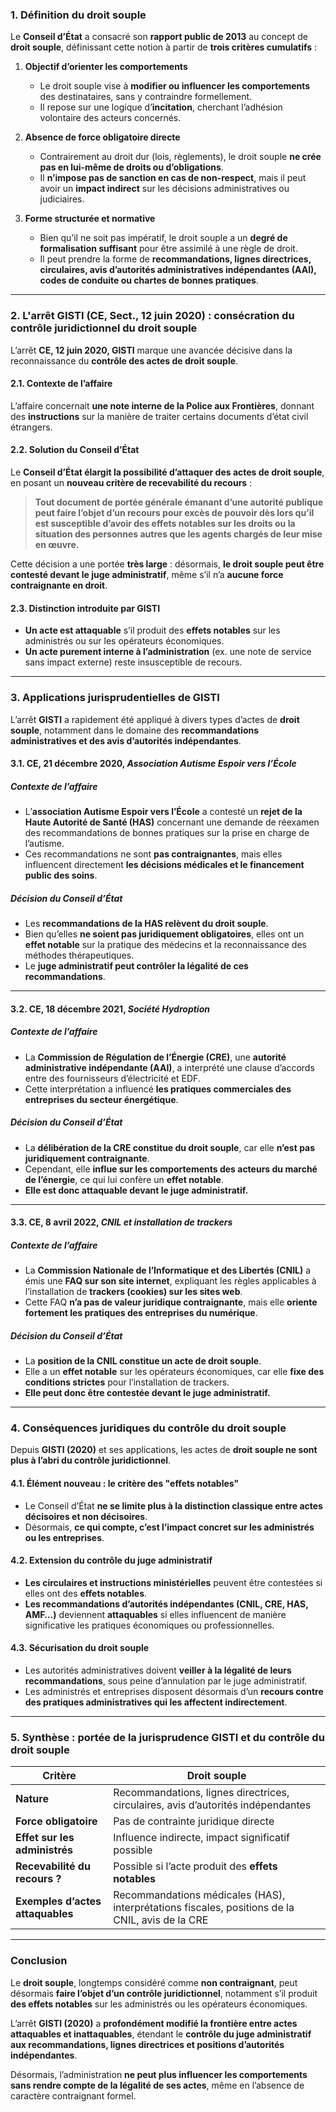 ### **1. Définition du droit souple**

Le **Conseil d’État** a consacré son **rapport public de 2013** au concept de **droit souple**, définissant cette notion à partir de **trois critères cumulatifs** :

1. **Objectif d’orienter les comportements**
    
    - Le droit souple vise à **modifier ou influencer les comportements** des destinataires, sans y contraindre formellement.
    - Il repose sur une logique d’**incitation**, cherchant l’adhésion volontaire des acteurs concernés.
2. **Absence de force obligatoire directe**
    
    - Contrairement au droit dur (lois, règlements), le droit souple **ne crée pas en lui-même de droits ou d’obligations**.
    - Il **n’impose pas de sanction en cas de non-respect**, mais il peut avoir un **impact indirect** sur les décisions administratives ou judiciaires.
3. **Forme structurée et normative**
    
    - Bien qu’il ne soit pas impératif, le droit souple a un **degré de formalisation suffisant** pour être assimilé à une règle de droit.
    - Il peut prendre la forme de **recommandations, lignes directrices, circulaires, avis d’autorités administratives indépendantes (AAI), codes de conduite ou chartes de bonnes pratiques**.

---

### **2. L'arrêt GISTI (CE, Sect., 12 juin 2020) : consécration du contrôle juridictionnel du droit souple**

L’arrêt **CE, 12 juin 2020, GISTI** marque une avancée décisive dans la reconnaissance du **contrôle des actes de droit souple**.

#### **2.1. Contexte de l’affaire**

L’affaire concernait **une note interne de la Police aux Frontières**, donnant des **instructions** sur la manière de traiter certains documents d’état civil étrangers.

#### **2.2. Solution du Conseil d’État**

Le **Conseil d’État élargit la possibilité d’attaquer des actes de droit souple**, en posant un **nouveau critère de recevabilité du recours** :

> **Tout document de portée générale émanant d’une autorité publique peut faire l’objet d’un recours pour excès de pouvoir dès lors qu’il est susceptible d’avoir des effets notables sur les droits ou la situation des personnes autres que les agents chargés de leur mise en œuvre.**

Cette décision a une portée **très large** : désormais, **le droit souple peut être contesté devant le juge administratif**, même s’il n’a **aucune force contraignante en droit**.

#### **2.3. Distinction introduite par GISTI**

- **Un acte est attaquable** s’il produit des **effets notables** sur les administrés ou sur les opérateurs économiques.
- **Un acte purement interne à l’administration** (ex. une note de service sans impact externe) reste insusceptible de recours.

---

### **3. Applications jurisprudentielles de GISTI**

L’arrêt **GISTI** a rapidement été appliqué à divers types d’actes de **droit souple**, notamment dans le domaine des **recommandations administratives et des avis d’autorités indépendantes**.

#### **3.1. CE, 21 décembre 2020, _Association Autisme Espoir vers l’École_**

##### **Contexte de l’affaire**

- L’**association Autisme Espoir vers l’École** a contesté un **rejet de la Haute Autorité de Santé (HAS)** concernant une demande de réexamen des recommandations de bonnes pratiques sur la prise en charge de l’autisme.
- Ces recommandations ne sont **pas contraignantes**, mais elles influencent directement **les décisions médicales et le financement public des soins**.

##### **Décision du Conseil d’État**

- Les **recommandations de la HAS relèvent du droit souple**.
- Bien qu’elles **ne soient pas juridiquement obligatoires**, elles ont un **effet notable** sur la pratique des médecins et la reconnaissance des méthodes thérapeutiques.
- Le **juge administratif peut contrôler la légalité de ces recommandations**.

---

#### **3.2. CE, 18 décembre 2021, _Société Hydroption_**

##### **Contexte de l’affaire**

- La **Commission de Régulation de l’Énergie (CRE)**, une **autorité administrative indépendante (AAI)**, a interprété une clause d’accords entre des fournisseurs d’électricité et EDF.
- Cette interprétation a influencé **les pratiques commerciales des entreprises du secteur énergétique**.

##### **Décision du Conseil d’État**

- La **délibération de la CRE constitue du droit souple**, car elle **n’est pas juridiquement contraignante**.
- Cependant, elle **influe sur les comportements des acteurs du marché de l’énergie**, ce qui lui confère un **effet notable**.
- **Elle est donc attaquable devant le juge administratif.**

---

#### **3.3. CE, 8 avril 2022, _CNIL et installation de trackers_**

##### **Contexte de l’affaire**

- La **Commission Nationale de l’Informatique et des Libertés (CNIL)** a émis une **FAQ sur son site internet**, expliquant les règles applicables à l’installation de **trackers (cookies) sur les sites web**.
- Cette FAQ **n’a pas de valeur juridique contraignante**, mais elle **oriente fortement les pratiques des entreprises du numérique**.

##### **Décision du Conseil d’État**

- La **position de la CNIL constitue un acte de droit souple**.
- Elle a un **effet notable** sur les opérateurs économiques, car elle **fixe des conditions strictes** pour l’installation de trackers.
- **Elle peut donc être contestée devant le juge administratif.**

---

### **4. Conséquences juridiques du contrôle du droit souple**

Depuis **GISTI (2020)** et ses applications, les actes de **droit souple ne sont plus à l’abri du contrôle juridictionnel**.

#### **4.1. Élément nouveau : le critère des "effets notables"**

- Le Conseil d’État **ne se limite plus à la distinction classique entre actes décisoires et non décisoires**.
- Désormais, **ce qui compte, c’est l’impact concret sur les administrés ou les entreprises**.

#### **4.2. Extension du contrôle du juge administratif**

- **Les circulaires et instructions ministérielles** peuvent être contestées si elles ont des **effets notables**.
- **Les recommandations d’autorités indépendantes (CNIL, CRE, HAS, AMF…)** deviennent **attaquables** si elles influencent de manière significative les pratiques économiques ou professionnelles.

#### **4.3. Sécurisation du droit souple**

- Les autorités administratives doivent **veiller à la légalité de leurs recommandations**, sous peine d’annulation par le juge administratif.
- Les administrés et entreprises disposent désormais d’un **recours contre des pratiques administratives qui les affectent indirectement**.

---

### **5. Synthèse : portée de la jurisprudence GISTI et du contrôle du droit souple**

|**Critère**|**Droit souple**|
|---|---|
|**Nature**|Recommandations, lignes directrices, circulaires, avis d’autorités indépendantes|
|**Force obligatoire**|Pas de contrainte juridique directe|
|**Effet sur les administrés**|Influence indirecte, impact significatif possible|
|**Recevabilité du recours ?**|Possible si l’acte produit des **effets notables**|
|**Exemples d’actes attaquables**|Recommandations médicales (HAS), interprétations fiscales, positions de la CNIL, avis de la CRE|

---

### **Conclusion**

Le **droit souple**, longtemps considéré comme **non contraignant**, peut désormais **faire l’objet d’un contrôle juridictionnel**, notamment s’il produit **des effets notables** sur les administrés ou les opérateurs économiques.

L’arrêt **GISTI (2020)** a **profondément modifié la frontière entre actes attaquables et inattaquables**, étendant le **contrôle du juge administratif aux recommandations, lignes directrices et positions d’autorités indépendantes**.

Désormais, l’administration **ne peut plus influencer les comportements sans rendre compte de la légalité de ses actes**, même en l’absence de caractère contraignant formel.